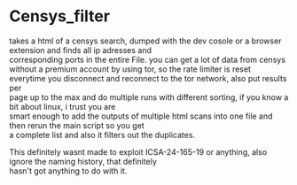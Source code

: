 # Censys_filter
takes a html of a censys search, dumped with the dev cosole or a browser extension and finds all ip adresses and   
corresponding ports in the entire File.  you can get a lot of data from censys without a premium account by using
tor, so the rate limiter is reset everytime you disconnect and reconnect to the tor network, also put results per  
page up to the max and do multiple runs with different sorting, if you know a bit about linux, i trust you are  
smart enough to add the outputs of multiple html  scans into one file and then rerun the main script so you get  
a complete list and also it filters out the duplicates. 
  
This definitely wasnt made to exploit ICSA-24-165-19 or anything, also ignore the naming history, that definitely  
hasn't got anything to do with it.
